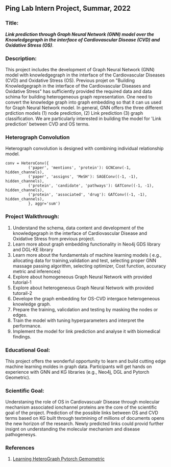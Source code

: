 ## Ping Lab Intern Project, Summar, 2022

### Title: 
***Link prediction through Graph Neural Network (GNN) model over the Knowledgegraph in the interface of Cardiovascular Disease (CVD) and Oxidative Stress (OS)***.

### Description: 
This project includes the development of Graph Neural Network (GNN) model with knowledgegraph in the interface of the Cardiovascular Diseases (CVD) and Oxidative Stress (OS). Previous projet on "Building Knowledgegraph in the interface of the Cardiovascular Diseases and Oxidative Stress" has sufficiently provided the required data and data schima for building heterogeneous graph representation. One need to convert the knowledge graph into graph embedding so that it can us used for Graph Neural Network model. In general, GNN offers the three different prdiction models (1) node prediction, (2) Link prediction (3) graph classification. We are particularly interested in building the model for 'Link prediction' between CVD and OS terms.

### Heterograph Convolution

Heterograph convolution is designed with combining individual relationship model.

```
conv = HeteroConv({
          ('paper', 'mentions', 'protein'): GCNConv(-1, hidden_channels),
          ('paper', 'assigns', 'MeSH'): SAGEConv((-1, -1), hidden_channels),
          ('protein', 'candidate', 'pathways'): GATConv((-1, -1), hidden_channels),
          ('protein', 'associated', 'drug'): GATConv((-1, -1), hidden_channels),
          }, aggr='sum')
```

### Project Walkthrough:
1. Understand the schema, data content and development of the knowledgegraph in the interface of Cardiovascular Disease and Oxidative Stress from previous project.
2. Learn more about graph embedding functionality in Neo4j GDS library and DGL-KE library
3. Learn more about the fundamentals of machine learning models ( e.g., allocating data for training,validation and test, selecting proper GNN massage passing algorithm, selecting optimizer, Cost function, accuracy metric and inferences)
4. Explore about homogeneous Graph Neural Network with provided tutorial-1
5. Explore about heterogeneous Graph Neural Network with provided tutorail-2
6. Develope the graph embedding for OS-CVD intergace heterogeneous knowledge graph.
7. Prepare the training, valicdation and testing by masking the nodes or edges.
8. Train the model with tuning hyperparameters and interpret the performance.
9. Implement the model for link prediction and analyse it with biomedical findings.

### Educational Goal: 
This project offers the wonderful opportunity to learn and build cutting edge machine learning moldes in graph data. Participants will get hands on experience with GNN and KG libraries (e.g.,  Neo4j, DGL and Pytorch Geometric). 

### Scientific Goal:
Understaning the role of OS in Cardiovascualr Disease through molecular mechanism associated ionchannel proteins are the core of the scientific goal of the project. Prediction of the possible links between OS and CVD terms based on KG built through textmining of millions of documents opens the new horizon of the research. Newly predicted links could provid further insignt on understanding the molecular mechanism and disease pathogenesys.

### References
1. [Learning HeteroGraph Pytorch Gemometric](https://pytorch-geometric.readthedocs.io/en/latest/notes/heterogeneous.html)


